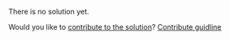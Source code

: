 
There is no solution yet.

Would you like to [contribute to the solution](https://github.com/BFEdev/BFE.dev-solutions/blob/main/quiz/Hoisting-IIII_en.md)? [Contribute guidline](https://github.com/BFEdev/BFE.dev-solutions#how-to-contribute)
